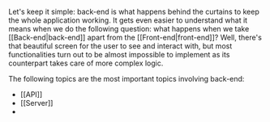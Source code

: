 Let's keep it simple: back-end is what happens behind the curtains to keep the whole application working. It gets even easier to understand what it means when we do the following question: what happens when we take [[Back-end|back-end]] apart from the [[Front-end|front-end]]? Well, there's that beautiful screen for the user to see and interact with, but most functionalities turn out to be almost impossible to implement as its counterpart takes care of more complex logic.

The following topics are the most important topics involving back-end:

- [[API]]
- [[Server]]
- 